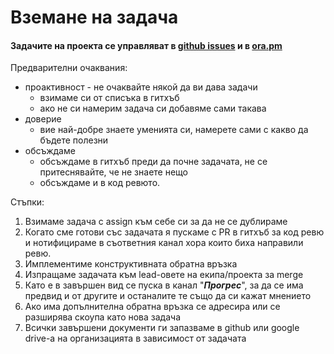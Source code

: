 # Вземане на задача

#### Задачите на проекта се управляват в [github issues](https://github.com/podkrepi-bg/frontend/issues) и в [ora.pm](https://app.ora.pm/p/b4b29751703145d29a224c9e4653f0d5?v=0&t=k)

Предварителни очаквания:

* проактивност - не очаквайте някой да ви дава задачи
  * взимаме си от списъка в гитхъб
  * ако не си намерим задача си добавяме сами такава
* доверие
  * вие най-добре знаете уменията си, намерете сами с какво да бъдете полезни
* обсъждаме
  * обсъждаме в гитхъб преди да почне задачата, не се притеснявайте, че не знаете нещо
  * обсъждаме и в код ревюто.

Стъпки:

1. Взимаме задача с  assign към себе си за да не се дублираме
2. Когато сме готови със задачата я пускаме с PR в гитхъб за код ревю и нотифицираме в съответния канал хора които биха направили ревю.
3. Имплементиме конструктивната обратна връзка
4. Изпращаме задачата към lead-овете на екипа/проекта за merge
5. Като е в завършен вид се пуска в канал "_**Прогрес**_", за да се има предвид и от другите и останалите те също да си кажат мнението
6. Ако има допълнителна обратна връзка се адресира или се разширява скоупа като нова задача
7. Всички завършени документи ги запазваме в github или google drive-a на организацията в зависимост от задачата

#### 

